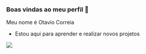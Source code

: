 ### Boas vindas ao meu perfil 🤍

  Meu nome é Otavio Correia

- Estou aqui para aprender e realizar novos projetos

![](https://media.tenor.com/RS4MU-Tu2tYAAAAd/bumstead.gif)
